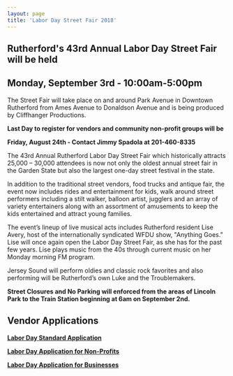 ```yaml
---
layout: page
title: 'Labor Day Street Fair 2018'
---
```

 
## Rutherford's 43rd Annual Labor Day Street Fair will be held 

## Monday, September 3rd - 10:00am-5:00pm

The Street Fair will take place on and around Park Avenue in Downtown Rutherford from Ames Avenue to Donaldson Avenue and is being produced by Cliffhanger Productions.

**Last Day to register for vendors and community non-profit groups will be** 

**Friday, August 24th - Contact Jimmy Spadola at 201-460-8335**

The 43rd Annual Rutherford Labor Day Street Fair which historically attracts 25,000 – 30,000 attendees is now not only the oldest annual street fair in the Garden State but also the largest one-day street festival in the state. 

In addition to the traditional street vendors, food trucks and antique fair, the event now includes rides and entertainment for kids, walk around street performers including a stilt walker, balloon artist, jugglers and an array of variety entertainers along with an assortment of amusements to keep the kids entertained and attract young families. 

The event’s lineup of live musical acts includes Rutherford resident Lise Avery, host of the internationally syndicated WFDU show, "Anything Goes." Lise will once again open the Labor Day Street Fair, as she has for the past few years. Lise plays music from the 40s through current music on her Monday morning FM program. 

Jersey Sound will perform oldies and classic rock favorites and also performing will be Rutherford’s own Luke and the Troublemakers.

**Street Closures and No Parking will enforced from the areas of Lincoln Park to the Train Station beginning at 6am on September 2nd.**

## Vendor Applications 

[**Labor Day Standard Application**](https://storage.googleapis.com/static.rutherford-nj.com/labor-day/Labor%20Day%20Standard%20Application%202019.pdf)

[**Labor Day Application for Non-Profits**](https://storage.googleapis.com/static.rutherford-nj.com/labor-day/Labor%20Day%20Application%20Non%20Profit.pdf)

[**Labor Day Application for Businesses**](https://storage.googleapis.com/static.rutherford-nj.com/labor-day/Labor%20Day%20Rutherford%20Business%20Application%202019.pdf)

